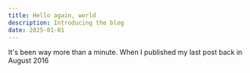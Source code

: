 ```yaml
---
title: Hello again, world
description: Introducing the blog
date: 2025-01-01
---
```


It's been way more than a minute. When I published my last post back in August 2016
